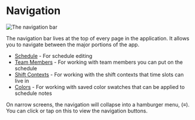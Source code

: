 # Navigation

![The navigation bar](./images/navigation.png)

The navigation bar lives at the top of every page in the application.
It allows you to navigate between the major portions of the app.

* [Schedule](./6_schedule.md) - For schedule editing
* [Team Members](./3_team_members.md) - For working with team members you can put on the schedule
* [Shift Contexts](./4_shift_contexts.md) - For working with the shift contexts that time slots can live in
* [Colors](./5_colors.md) - For working with saved color swatches that can be applied to schedule notes

On narrow screens, the navigation will collapse into a hamburger menu, (&equiv;).
You can click or tap on this to view the navigation buttons.
